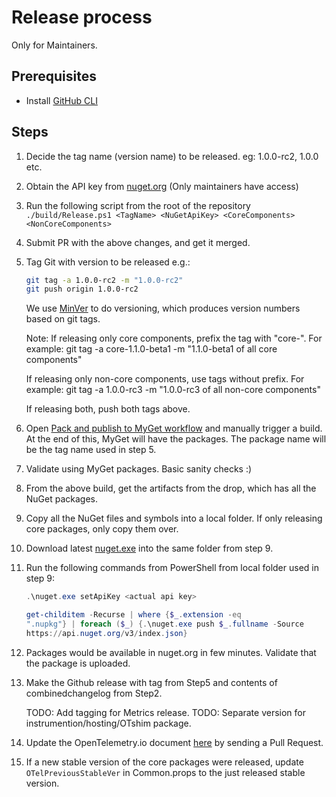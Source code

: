 # Release process

Only for Maintainers.

## Prerequisites

- Install [GitHub CLI](https://cli.github.com/)

## Steps

1. Decide the tag name (version name) to be released.
   eg: 1.0.0-rc2, 1.0.0 etc.

1. Obtain the API key from [nuget.org](#TODO) (Only maintainers have access)

1. Run the following script from the root of the repository
   `./build/Release.ps1 <TagName> <NuGetApiKey> <CoreComponents> <NonCoreComponents>`

 4. Submit PR with the above changes, and get it merged.

 5. Tag Git with version to be released e.g.:

    ```sh
    git tag -a 1.0.0-rc2 -m "1.0.0-rc2"
    git push origin 1.0.0-rc2
    ```

    We use [MinVer](https://github.com/adamralph/minver) to do versioning,
    which produces version numbers based on git tags.

    Note:
    If releasing only core components, prefix the tag
    with "core-". For example:
    git tag -a core-1.1.0-beta1 -m "1.1.0-beta1 of all core components"

    If releasing only non-core components, use tags without
    prefix. For example:
    git tag -a 1.0.0-rc3 -m "1.0.0-rc3 of all non-core components"

    If releasing both, push both tags above.

 6. Open [Pack and publish to MyGet
    workflow](https://github.com/open-telemetry/opentelemetry-dotnet/actions/workflows/publish-packages-1.0.yml)
    and manually trigger a build. At the end of this, MyGet will have the
    packages. The package name will be the tag name used in step 5.

 7. Validate using MyGet packages. Basic sanity checks :)

 8. From the above build, get the artifacts from the drop, which has all the
    NuGet packages.

 9. Copy all the NuGet files and symbols into a local folder. If only
    releasing core packages, only copy them over.

10. Download latest [nuget.exe](https://www.nuget.org/downloads) into
    the same folder from step 9.

12. Run the following commands from PowerShell from local folder used in step 9:

    ```powershell
    .\nuget.exe setApiKey <actual api key>

    get-childitem -Recurse | where {$_.extension -eq
    ".nupkg"} | foreach ($_) {.\nuget.exe push $_.fullname -Source
    https://api.nuget.org/v3/index.json}
    ```

13. Packages would be available in nuget.org in few minutes.
    Validate that the package is uploaded.

15. Make the Github release with tag from Step5
    and contents of combinedchangelog from Step2.

    TODO: Add tagging for Metrics release.
    TODO: Separate version for instrumention/hosting/OTshim package.

16. Update the OpenTelemetry.io document
    [here](https://github.com/open-telemetry/opentelemetry.io/tree/main/content/en/docs/net)
    by sending a Pull Request.

17. If a new stable version of the core packages were released,
    update `OTelPreviousStableVer` in Common.props
    to the just released stable version.
